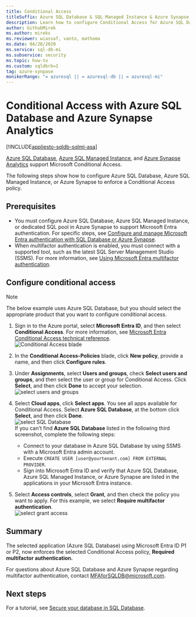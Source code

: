 ```yaml
---
title: Conditional Access
titleSuffix: Azure SQL Database & SQL Managed Instance & Azure Synapse Analytics
description: Learn how to configure Conditional Access for Azure SQL Database, Azure SQL Managed Instance, and Azure Synapse Analytics.
author: GithubMirek
ms.author: mireks
ms.reviewer: wiassaf, vanto, mathoma
ms.date: 04/28/2020
ms.service: sql-db-mi
ms.subservice: security
ms.topic: how-to
ms.custom: sqldbrb=1
tag: azure-synpase
monikerRange: "= azuresql || = azuresql-db || = azuresql-mi"
---
```


# Conditional Access with Azure SQL Database and Azure Synapse Analytics

[!INCLUDE[appliesto-sqldb-sqlmi-asa](../includes/appliesto-sqldb-sqlmi-asa.md)]

[Azure SQL Database](sql-database-paas-overview.md), [Azure SQL Managed Instance](../managed-instance/sql-managed-instance-paas-overview.md), and [Azure Synapse Analytics](/azure/synapse-analytics/sql-data-warehouse/sql-data-warehouse-overview-what-is) support Microsoft Conditional Access.

The following steps show how to configure Azure SQL Database, Azure SQL Managed Instance, or Azure Synapse to enforce a Conditional Access policy.  

## Prerequisites

- You must configure Azure SQL Database, Azure SQL Managed Instance, or dedicated SQL pool in Azure Synapse to support Microsoft Entra authentication. For specific steps, see [Configure and manage Microsoft Entra authentication with SQL Database or Azure Synapse](authentication-aad-configure.md).  
- When multifactor authentication is enabled, you must connect with a supported tool, such as the latest SQL Server Management Studio (SSMS). For more information, see [Using Microsoft Entra multifactor authentication](./authentication-mfa-ssms-overview.md).

## Configure conditional access

> [!NOTE]
> The below example uses Azure SQL Database, but you should select the appropriate product that you want to configure conditional access.

1. Sign in to the Azure portal, select **Microsoft Entra ID**, and then select **Conditional Access**. For more information, see [Microsoft Entra Conditional Access technical reference](/azure/active-directory/conditional-access/concept-conditional-access-conditions).  
   ![Conditional Access blade](./media/conditional-access-configure/conditional-access-blade.png)

2. In the **Conditional Access-Policies** blade, click **New policy**, provide a name, and then click **Configure rules**.  
3. Under **Assignments**, select **Users and groups**, check **Select users and groups**, and then select the user or group for Conditional Access. Click **Select**, and then click **Done** to accept your selection.  
   ![select users and groups](./media/conditional-access-configure/select-users-and-groups.png)  

4. Select **Cloud apps**, click **Select apps**. You see all apps available for Conditional Access. Select **Azure SQL Database**, at the bottom click **Select**, and then click **Done**.  
   ![select SQL Database](./media/conditional-access-configure/select-sql-database.png)  
   If you can't find **Azure SQL Database** listed in the following third screenshot, complete the following steps:
   - Connect to your database in Azure SQL Database by using SSMS with a Microsoft Entra admin account.  
   - Execute `CREATE USER [user@yourtenant.com] FROM EXTERNAL PROVIDER`.  
   - Sign into Microsoft Entra ID and verify that Azure SQL Database, Azure SQL Managed Instance, or Azure Synapse are listed in the applications in your Microsoft Entra instance.  

5. Select **Access controls**, select **Grant**, and then check the policy you want to apply. For this example, we select **Require multifactor authentication**.  
   ![select grant access](./media/conditional-access-configure/grant-access.png)  

## Summary

The selected application (Azure SQL Database) using Microsoft Entra ID P1 or P2, now enforces the selected Conditional Access policy, **Required multifactor authentication.**

For questions about Azure SQL Database and Azure Synapse regarding multifactor authentication, contact <MFAforSQLDB@microsoft.com>.  

## Next steps  

For a tutorial, see [Secure your database in SQL Database](secure-database-tutorial.md).
